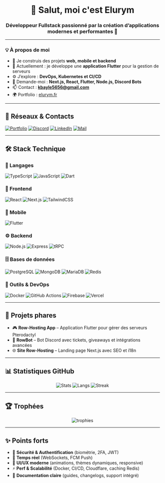 <h1 align="center">👋 Salut, moi c'est Elurym</h1>
<h3 align="center">Développeur Fullstack passionné par la création d’applications modernes et performantes 🚀</h3>

---

### 💡 À propos de moi
- 🎯 Je construis des projets **web, mobile et backend**
- 📱 Actuellement : je développe une **application Flutter** pour la gestion de serveurs
- ⚙️ J’explore : **DevOps, Kubernetes et CI/CD**
- 💬 Demande-moi : **Next.js, React, Flutter, Node.js, Discord Bots**
- 📫 Contact : **kbayle5656@gmail.com**
- 🌍 Portfolio : [elurym.fr](https://elurym.fr)

---

## 🔗 Réseaux & Contacts
[![Portfolio](https://img.shields.io/badge/🌐%20Portfolio-000?style=for-the-badge&logo=vercel&logoColor=white)](https://elurym.dev)
[![Discord](https://img.shields.io/badge/Discord-5865F2?style=for-the-badge&logo=discord&logoColor=white)](https://discord.gg/XXXX)
[![LinkedIn](https://img.shields.io/badge/LinkedIn-0A66C2?style=for-the-badge&logo=linkedin&logoColor=white)](https://linkedin.com/in/elurym)
[![Mail](https://img.shields.io/badge/Email-D14836?style=for-the-badge&logo=gmail&logoColor=white)](mailto:elurym.dev@gmail.com)

---

## 🛠️ Stack Technique

### 🚀 Langages
![TypeScript](https://img.shields.io/badge/TypeScript-3178C6?style=flat&logo=typescript&logoColor=white)
![JavaScript](https://img.shields.io/badge/JavaScript-F7DF1E?style=flat&logo=javascript&logoColor=black)
![Dart](https://img.shields.io/badge/Dart-0175C2?style=flat&logo=dart&logoColor=white)

### 🎨 Frontend
![React](https://img.shields.io/badge/React-61DAFB?style=flat&logo=react&logoColor=black)
![Next.js](https://img.shields.io/badge/Next.js-000?style=flat&logo=nextdotjs&logoColor=white)
![TailwindCSS](https://img.shields.io/badge/TailwindCSS-38B2AC?style=flat&logo=tailwindcss&logoColor=white)

### 📱 Mobile
![Flutter](https://img.shields.io/badge/Flutter-02569B?style=flat&logo=flutter&logoColor=white)

### ⚙️ Backend
![Node.js](https://img.shields.io/badge/Node.js-339933?style=flat&logo=nodedotjs&logoColor=white)
![Express](https://img.shields.io/badge/Express-000?style=flat&logo=express&logoColor=white)
![tRPC](https://img.shields.io/badge/tRPC-2596BE?style=flat&logo=trpc&logoColor=white)

### 🗄️ Bases de données
![PostgreSQL](https://img.shields.io/badge/PostgreSQL-4169E1?style=flat&logo=postgresql&logoColor=white)
![MongoDB](https://img.shields.io/badge/MongoDB-47A248?style=flat&logo=mongodb&logoColor=white)
![MariaDB](https://img.shields.io/badge/MariaDB-003545?style=flat&logo=mariadb&logoColor=white)
![Redis](https://img.shields.io/badge/Redis-DC382D?style=flat&logo=redis&logoColor=white)

### 🔧 Outils & DevOps
![Docker](https://img.shields.io/badge/Docker-2496ED?style=flat&logo=docker&logoColor=white)
![GitHub Actions](https://img.shields.io/badge/GitHub%20Actions-2088FF?style=flat&logo=githubactions&logoColor=white)
![Firebase](https://img.shields.io/badge/Firebase-FFCA28?style=flat&logo=firebase&logoColor=black)
![Vercel](https://img.shields.io/badge/Vercel-000?style=flat&logo=vercel&logoColor=white)

---

## 📌 Projets phares
- 🎮 **Row-Hosting App** – Application Flutter pour gérer des serveurs Pterodactyl  
- 🤖 **RowBot** – Bot Discord avec tickets, giveaways et intégrations avancées  
- 🌐 **Site Row-Hosting** – Landing page Next.js avec SEO et i18n  

---

## 📊 Statistiques GitHub
<div align="center">

![Stats](https://github-readme-stats.vercel.app/api?username=Elurym&show_icons=true&theme=radical&hide_border=true)
![Langs](https://github-readme-stats.vercel.app/api/top-langs/?username=Elurym&layout=compact&theme=radical&hide_border=true)
![Streak](https://streak-stats.demolab.com?user=Elurym&theme=radical&hide_border=true)

</div>

---

## 🏆 Trophées
<p align="center">
  <img src="https://github-profile-trophy.vercel.app/?username=Elurym&theme=onedark&no-frame=true&margin-w=10" alt="trophies" />
</p>

---

## ✨ Points forts
- 🔐 **Sécurité & Authentification** (biométrie, 2FA, JWT)  
- 📡 **Temps réel** (WebSockets, FCM Push)  
- 🎨 **UI/UX moderne** (animations, thèmes dynamiques, responsive)  
- ⚡ **Perf & Scalabilité** (Docker, CI/CD, Cloudflare, caching Redis)  
- 📖 **Documentation claire** (guides, changelogs, support intégré)  
